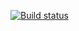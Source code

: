 [![Build status](https://ci.appveyor.com/api/projects/status/3j1avc28swdt05us?svg=true)](https://ci.appveyor.com/project/EvgeniaRodi26715/ci/settings/badges)